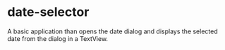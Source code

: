 # date-selector
A basic application than opens the date dialog and displays the selected date from the dialog in a TextView.
